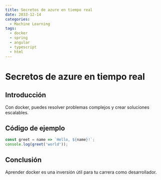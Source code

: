 ```yaml
---
title: Secretos de azure en tiempo real
date: 2033-12-14
categories:
  - Machine Learning
tags:
  - docker
  - spring
  - angular
  - typescript
  - html
---
```


# Secretos de azure en tiempo real

## Introducción

Con docker, puedes resolver problemas complejos y crear soluciones escalables.

## Código de ejemplo

```javascript
const greet = name => `Hello, ${name}!`;
console.log(greet('world'));
```

## Conclusión

Aprender docker es una inversión útil para tu carrera como desarrollador.